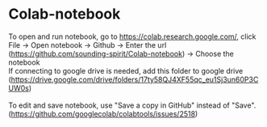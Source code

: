 # Colab-notebook
To open and run notebook, go to https://colab.research.google.com/, click File -> Open notebook -> Github -> Enter the url (https://github.com/sounding-spirit/Colab-notebook) -> Choose the notebook <br/>
If connecting to google drive is needed, add this folder to google drive (https://drive.google.com/drive/folders/17ty58QJ4XF55qc_eu1Sj3un60P3CUW0s)<br/>
<br/>
To edit and save notebook, use "Save a copy in GitHub" instead of "Save". <br/>
(https://github.com/googlecolab/colabtools/issues/2518)<br/>
<br/>
